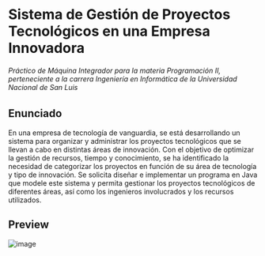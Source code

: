 # Sistema de Gestión de Proyectos Tecnológicos en una Empresa Innovadora

###### Práctico de Máquina Integrador para la materia Programación II, perteneciente a la carrera Ingeniería en Informática de la Universidad Nacional de San Luis

## Enunciado
En una empresa de tecnología de vanguardia, se está desarrollando un sistema para organizar 
y administrar los proyectos tecnológicos que se llevan a cabo en distintas áreas de innovación. 
Con el objetivo de optimizar la gestión de recursos, tiempo y conocimiento, se ha identificado 
la necesidad de categorizar los proyectos en función de su área de tecnología y tipo de 
innovación. 
Se solicita diseñar e implementar un programa en Java que modele este sistema y permita 
gestionar los proyectos tecnológicos de diferentes áreas, así como los ingenieros involucrados 
y los recursos utilizados.

## Preview
![image](https://github.com/user-attachments/assets/9154196a-efed-4a3d-9e1f-743b19a05bd4)
